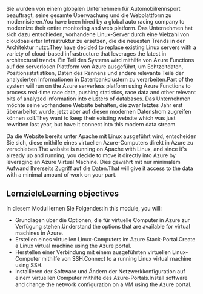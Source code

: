 <span data-ttu-id="273a9-101">Sie wurden von einem globalen Unternehmen für Automobilrennsport beauftragt, seine gesamte Überwachung und die Webplattform zu modernisieren.</span><span class="sxs-lookup"><span data-stu-id="273a9-101">You have been hired by a global auto racing company to modernize their entire monitoring and web platform.</span></span> <span data-ttu-id="273a9-102">Das Unternehmen hat sich dazu entschieden, vorhandene Linux-Server durch eine Vielzahl von cloudbasierter Infrastruktur zu ersetzen, die die neuesten Trends in der Architektur nutzt.</span><span class="sxs-lookup"><span data-stu-id="273a9-102">They have decided to replace existing Linux servers with a variety of cloud-based infrastructure that leverages the latest in architectural trends.</span></span> <span data-ttu-id="273a9-103">Ein Teil des Systems wird mithilfe von Azure Functions auf der serverlosen Plattform von Azure ausgeführt, um Echtzeitdaten, Positionsstatistiken, Daten des Rennens und andere relevante Teile der analysierten Informationen in Datenbankclustern zu verarbeiten.</span><span class="sxs-lookup"><span data-stu-id="273a9-103">Part of the system will run on the Azure serverless platform using Azure Functions to process real-time race data, pushing statistics, race data and other relevant bits of analyzed information into clusters of databases.</span></span> <span data-ttu-id="273a9-104">Das Unternehmen möchte seine vorhandene Website behalten, die zwar letztes Jahr erst überarbeitet wurde, jetzt aber auf diesen modernen Datenstrom zugreifen können soll.</span><span class="sxs-lookup"><span data-stu-id="273a9-104">They want to keep their existing website which was just rewritten last year, but have it connect into this modern data stream.</span></span>

<span data-ttu-id="273a9-105">Da die Website bereits unter Apache mit Linux ausgeführt wird, entscheiden Sie sich, diese mithilfe eines virtuellen Azure-Computers direkt in Azure zu verschieben.</span><span class="sxs-lookup"><span data-stu-id="273a9-105">The website is running on Apache with Linux, and since it's already up and running, you decide to move it directly into Azure by leveraging an Azure Virtual Machine.</span></span> <span data-ttu-id="273a9-106">Dies gewährt mit nur minimalem Aufwand Ihrerseits Zugriff auf die Daten.</span><span class="sxs-lookup"><span data-stu-id="273a9-106">That will give it access to the data with a minimal amount of work on your part.</span></span>

## <a name="learning-objectives"></a><span data-ttu-id="273a9-107">Lernziele</span><span class="sxs-lookup"><span data-stu-id="273a9-107">Learning objectives</span></span>

<span data-ttu-id="273a9-108">In diesem Modul lernen Sie Folgendes:</span><span class="sxs-lookup"><span data-stu-id="273a9-108">In this module, you will:</span></span>

- <span data-ttu-id="273a9-109">Grundlagen über die Optionen, die für virtuelle Computer in Azure zur Verfügung stehen.</span><span class="sxs-lookup"><span data-stu-id="273a9-109">Understand the options that are available for virtual machines in Azure.</span></span>
- <span data-ttu-id="273a9-110">Erstellen eines virtuellen Linux-Computers im Azure Stack-Portal.</span><span class="sxs-lookup"><span data-stu-id="273a9-110">Create a Linux virtual machine using the Azure portal.</span></span>
- <span data-ttu-id="273a9-111">Herstellen einer Verbindung mit einem ausgeführten virtuellen Linux-Computer mithilfe von SSH.</span><span class="sxs-lookup"><span data-stu-id="273a9-111">Connect to a running Linux virtual machine using SSH.</span></span>
- <span data-ttu-id="273a9-112">Installieren der Software und Ändern der Netzwerkkonfiguration auf einem virtuellen Computer mithilfe des Azure-Portals.</span><span class="sxs-lookup"><span data-stu-id="273a9-112">Install software and change the network configuration on a VM using the Azure portal.</span></span>